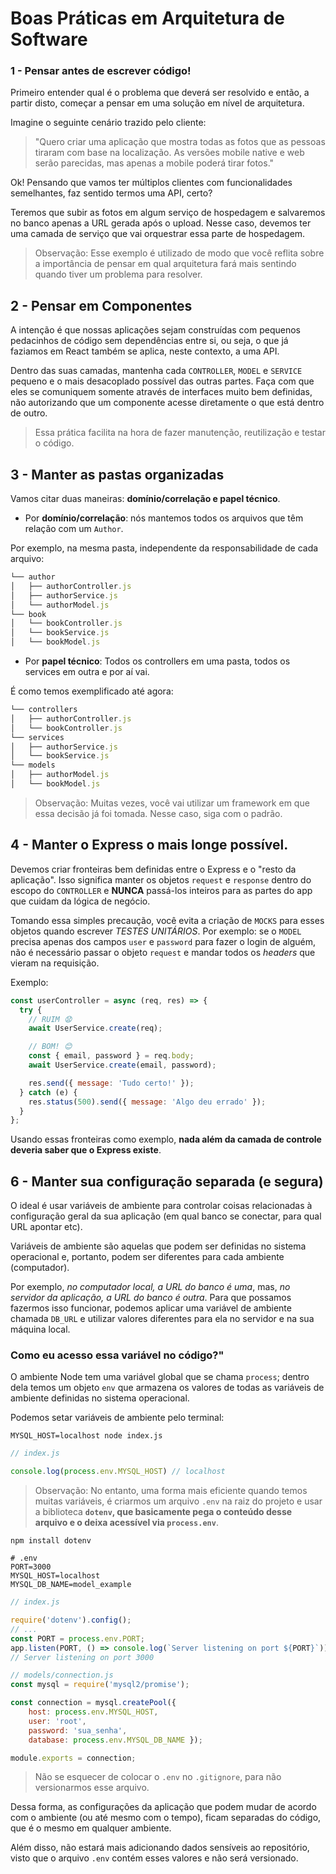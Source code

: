 # Boas Práticas em Arquitetura de Software

### 1 - Pensar antes de escrever código!
Primeiro entender qual é o problema que deverá ser resolvido e então, a partir disto, começar a pensar em uma solução em nível de arquitetura.

Imagine o seguinte cenário trazido pelo cliente: 
> "Quero criar uma aplicação que mostra todas as fotos que as pessoas tiraram com base na localização. As versões mobile native e web serão parecidas, mas apenas a mobile poderá tirar fotos."

Ok! Pensando que vamos ter múltiplos clientes com funcionalidades semelhantes, faz sentido termos uma API, certo?

Teremos que subir as fotos em algum serviço de hospedagem e salvaremos no banco apenas a URL gerada após o upload. Nesse caso, devemos ter uma camada de serviço que vai orquestrar essa parte de hospedagem.
> Observação: Esse exemplo é utilizado de modo que você reflita sobre a importância de pensar em qual arquitetura fará mais sentindo quando tiver um problema para resolver.


## 2 - Pensar em Componentes
A intenção é que nossas aplicações sejam construídas com pequenos pedacinhos de código sem dependências entre si, ou seja, o que já faziamos em React também se aplica, neste contexto, a uma API.

Dentro das suas camadas, mantenha cada `CONTROLLER`, `MODEL` e `SERVICE` pequeno e o mais desacoplado possível das outras partes. Faça com que eles se comuniquem somente através de interfaces muito bem definidas, não autorizando que um componente acesse diretamente o que está dentro de outro.
> Essa prática facilita na hora de fazer manutenção, reutilização e testar o código.


## 3 - Manter as pastas organizadas
Vamos citar duas maneiras: **domínio/correlação e papel técnico**.
- Por **domínio/correlação**: nós mantemos todos os arquivos que têm relação com um `Author`.

Por exemplo, na mesma pasta, independente da responsabilidade de cada arquivo:
```js
└── author
│   ├── authorController.js
│   ├── authorService.js
│   └── authorModel.js
└── book
│   └── bookController.js
│   └── bookService.js
│   └── bookModel.js
```


- Por **papel técnico**: Todos os controllers em uma pasta, todos os services em outra e por aí vai.

É como temos exemplificado até agora:
```js
└── controllers
│   ├── authorController.js
│   └── bookController.js
└── services
│   ├── authorService.js
│   └── bookService.js
└── models
│   ├── authorModel.js
│   └── bookModel.js
```
> Observação: Muitas vezes, você vai utilizar um framework em que essa decisão já foi tomada. Nesse caso, siga com o padrão.


## 4 - Manter o Express o **mais longe possível**.
Devemos criar fronteiras bem definidas entre o Express e o "resto da aplicação". Isso significa manter os objetos `request` e `response` dentro do escopo do `CONTROLLER` e **NUNCA** passá-los inteiros para as partes do app que cuidam da lógica de negócio.

Tomando essa simples precaução, você evita a criação de `MOCKS` para esses objetos quando escrever *TESTES UNITÁRIOS*. Por exemplo: se o `MODEL` precisa apenas dos campos `user` e `password` para fazer o login de alguém, não é necessário passar o objeto `request` e mandar todos os *headers* que vieram na requisição.

Exemplo:
```js
const userController = async (req, res) => {
  try {
    // RUIM 😧
    await UserService.create(req);

    // BOM! 😊
    const { email, password } = req.body;
    await UserService.create(email, password);

    res.send({ message: 'Tudo certo!' });
  } catch (e) {
    res.status(500).send({ message: 'Algo deu errado' });
  }
};
```
Usando essas fronteiras como exemplo, **nada além da camada de controle deveria saber que o Express existe**.


## 6 - Manter sua configuração separada (e segura)
O ideal é usar variáveis de ambiente para controlar coisas relacionadas à configuração geral da sua aplicação (em qual banco se conectar, para qual URL apontar etc).

Variáveis de ambiente são aquelas que podem ser definidas no sistema operacional e, portanto, podem ser diferentes para cada ambiente (computador).

Por exemplo, *no computador local, a URL do banco é uma*, mas, *no servidor da aplicação, a URL do banco é outra*. Para que possamos fazermos isso funcionar, podemos aplicar uma variável de ambiente chamada `DB_URL` e utilizar valores diferentes para ela no servidor e na sua máquina local.


### Como eu acesso essa variável no código?"
O ambiente Node tem uma variável global que se chama `process`; dentro dela temos um objeto `env` que armazena os valores de todas as variáveis de ambiente definidas no sistema operacional.

Podemos setar variáveis de ambiente pelo terminal:
```
MYSQL_HOST=localhost node index.js
```

```js
// index.js

console.log(process.env.MYSQL_HOST) // localhost
```

> Observação: No entanto, uma forma mais eficiente quando temos muitas variáveis, é criarmos um arquivo `.env` na raiz do projeto e usar a biblioteca **`dotenv`, que basicamente pega o conteúdo desse arquivo e o deixa acessível via `process.env`**.
```
npm install dotenv
```

```
# .env
PORT=3000
MYSQL_HOST=localhost
MYSQL_DB_NAME=model_example
```

```js
// index.js

require('dotenv').config();
// ...
const PORT = process.env.PORT;
app.listen(PORT, () => console.log(`Server listening on port ${PORT}`));
// Server listening on port 3000
```

```js
// models/connection.js
const mysql = require('mysql2/promise');

const connection = mysql.createPool({
    host: process.env.MYSQL_HOST,
    user: 'root',
    password: 'sua_senha',
    database: process.env.MYSQL_DB_NAME });

module.exports = connection;
```
> Não se esquecer de colocar o `.env` no `.gitignore`, para não versionarmos esse arquivo.

Dessa forma, as configurações da aplicação que podem mudar de acordo com o ambiente (ou até mesmo com o tempo), ficam separadas do código, que é o mesmo em qualquer ambiente.

Além disso, não estará mais adicionando dados sensíveis ao repositório, visto que o arquivo `.env` contém esses valores e não será versionado.
